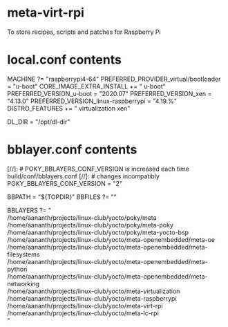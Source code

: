 # meta-virt-rpi
To store recipes, scripts and patches for Raspberry Pi

# local.conf contents
MACHINE ?= "raspberrypi4-64"
PREFERRED_PROVIDER_virtual/bootloader = "u-boot"
CORE_IMAGE_EXTRA_INSTALL += " u-boot"
PREFERRED_VERSION_u-boot = "2020.07"
PREFERRED_VERSION_xen = "4.13.0"
PREFERRED_VERSION_linux-raspberrypi = "4.19.%"
DISTRO_FEATURES += " virtualization xen"

DL_DIR = "/opt/dl-dir"

# bblayer.conf contents
[//]: # POKY_BBLAYERS_CONF_VERSION is increased each time build/conf/bblayers.conf
[//]: # changes incompatibly
POKY_BBLAYERS_CONF_VERSION = "2"

BBPATH = "${TOPDIR}"
BBFILES ?= ""

BBLAYERS ?= " \
  /home/aananth/projects/linux-club/yocto/poky/meta \
  /home/aananth/projects/linux-club/yocto/poky/meta-poky \
  /home/aananth/projects/linux-club/yocto/poky/meta-yocto-bsp \
  /home/aananth/projects/linux-club/yocto/meta-openembedded/meta-oe \
  /home/aananth/projects/linux-club/yocto/meta-openembedded/meta-filesystems \
  /home/aananth/projects/linux-club/yocto/meta-openembedded/meta-python \
  /home/aananth/projects/linux-club/yocto/meta-openembedded/meta-networking \
  /home/aananth/projects/linux-club/yocto/meta-virtualization \
  /home/aananth/projects/linux-club/yocto/meta-raspberrypi \
  /home/aananth/projects/linux-club/yocto/meta-virt-rpi \
  /home/aananth/projects/linux-club/yocto/meta-lc-rpi \
  "
